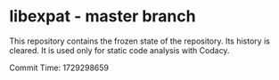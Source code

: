 # libexpat - master branch

This repository contains the frozen state of the repository.
Its history is cleared. It is used only for static code
analysis with Codacy.

Commit Time: 1729298659